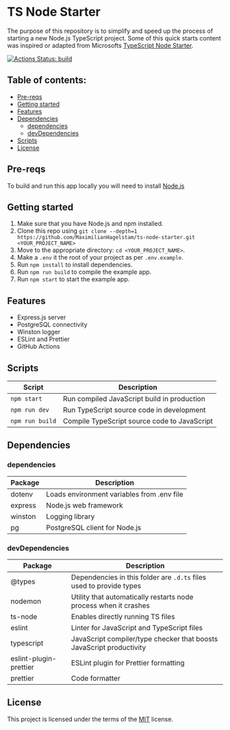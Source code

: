 # TS Node Starter

The purpose of this repository is to simplify and speed up the process of starting a new Node.js TypeScript project. Some of this quick starts content was inspired or adapted from Microsofts [TypeScript Node Starter](https://github.com/microsoft/TypeScript-Node-Starter/).

[![Actions Status: build](https://github.com/MaximilianHagelstam/ts-node-starter/actions/workflows/nodejs.yml/badge.svg)](https://github.com/MaximilianHagelstam/ts-node-starter/actions?query=workflow%3A"node")

## Table of contents:

- [Pre-reqs](#pre-reqs)
- [Getting started](#getting-started)
- [Features](#features)
- [Dependencies](#dependencies)
  - [dependencies](#dependencies)
  - [devDependencies](#devdependencies)
- [Scripts](#scripts)
- [License](#license)

## Pre-reqs

To build and run this app locally you will need to install [Node.js](https://nodejs.org/en/)

## Getting started

1.  Make sure that you have Node.js and npm installed.
2.  Clone this repo using `git clone --depth=1 https://github.com/MaximilianHagelstam/ts-node-starter.git <YOUR_PROJECT_NAME>`
3.  Move to the appropriate directory: `cd <YOUR_PROJECT_NAME>`.
4.  Make a `.env` it the root of your project as per `.env.example`.
5.  Run `npm install` to install dependencies.
6.  Run `npm run build` to compile the example app.
7.  Run `npm start` to start the example app.

## Features

- Express.js server
- PostgreSQL connectivity
- Winston logger
- ESLint and Prettier
- GitHub Actions

## Scripts

| Script          | Description                                  |
| --------------- | -------------------------------------------- |
| `npm start`     | Run compiled JavaScript build in production  |
| `npm run dev`   | Run TypeScript source code in development    |
| `npm run build` | Compile TypeScript source code to JavaScript |

## Dependencies

### dependencies

| Package | Description                                |
| ------- | ------------------------------------------ |
| dotenv  | Loads environment variables from .env file |
| express | Node.js web framework                      |
| winston | Logging library                            |
| pg      | PostgreSQL client for Node.js              |

### devDependencies

| Package                | Description                                                          |
| ---------------------- | -------------------------------------------------------------------- |
| @types                 | Dependencies in this folder are `.d.ts` files used to provide types  |
| nodemon                | Utility that automatically restarts node process when it crashes     |
| ts-node                | Enables directly running TS files                                    |
| eslint                 | Linter for JavaScript and TypeScript files                           |
| typescript             | JavaScript compiler/type checker that boosts JavaScript productivity |
| eslint-plugin-prettier | ESLint plugin for Prettier formatting                                |
| prettier               | Code formatter                                                       |

## License

This project is licensed under the terms of the [MIT](https://choosealicense.com/licenses/mit/) license.
